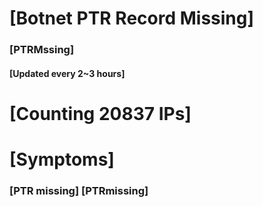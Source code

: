 # [Botnet PTR Record Missing]
### [PTRMssing]
#### [Updated every 2~3 hours]

# [Counting 20837 IPs]

# [Symptoms] 
###   [PTR missing] [PTRmissing]
